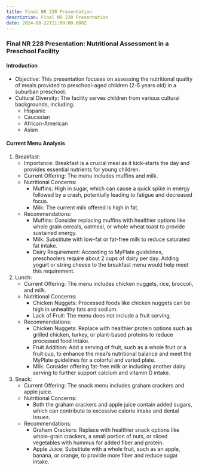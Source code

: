```yaml
---
title: Final NR 228 Presentation
description: Final NR 228 Presentation
date: 2024-08-22T21:00:00.000Z
---
```


### Final NR 228 Presentation: Nutritional Assessment in a Preschool Facility

#### Introduction

* Objective: This presentation focuses on assessing the nutritional quality of meals provided to preschool-aged children (2-5 years old) in a suburban preschool.
* Cultural Diversity: The facility serves children from various cultural backgrounds, including:
  * Hispanic
  * Caucasian
  * African-American
  * Asian

#### Current Menu Analysis

1. Breakfast:
   * Importance: Breakfast is a crucial meal as it kick-starts the day and provides essential nutrients for young children.
   * Current Offering: The menu includes muffins and milk.
   * Nutritional Concerns:
     * Muffins: High in sugar, which can cause a quick spike in energy followed by a crash, potentially leading to fatigue and decreased focus.
     * Milk: The current milk offered is high in fat.
   * Recommendations:
     * Muffins: Consider replacing muffins with healthier options like whole grain cereals, oatmeal, or whole wheat toast to provide sustained energy.
     * Milk: Substitute with low-fat or fat-free milk to reduce saturated fat intake.
     * Dairy Requirement: According to MyPlate guidelines, preschoolers require about 2 cups of dairy per day. Adding yogurt or string cheese to the breakfast menu would help meet this requirement.
2. Lunch:
   * Current Offering: The menu includes chicken nuggets, rice, broccoli, and milk.
   * Nutritional Concerns:
     * Chicken Nuggets: Processed foods like chicken nuggets can be high in unhealthy fats and sodium.
     * Lack of Fruit: The menu does not include a fruit serving.
   * Recommendations:
     * Chicken Nuggets: Replace with healthier protein options such as grilled chicken, turkey, or plant-based proteins to reduce processed food intake.
     * Fruit Addition: Add a serving of fruit, such as a whole fruit or a fruit cup, to enhance the meal’s nutritional balance and meet the MyPlate guidelines for a colorful and varied plate.
     * Milk: Consider offering fat-free milk or including another dairy serving to further support calcium and vitamin D intake.
3. Snack:
   * Current Offering: The snack menu includes graham crackers and apple juice.
   * Nutritional Concerns:
     * Both the graham crackers and apple juice contain added sugars, which can contribute to excessive calorie intake and dental issues.
   * Recommendations:
     * Graham Crackers: Replace with healthier snack options like whole-grain crackers, a small portion of nuts, or sliced vegetables with hummus for added fiber and protein.
     * Apple Juice: Substitute with a whole fruit, such as an apple, banana, or orange, to provide more fiber and reduce sugar intake.
